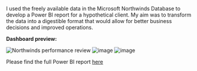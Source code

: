 I used the freely available data in the Microsoft Northwinds Database to develop a Power BI report for a hypothetical client. My aim was to transform the data into a digestible format that would allow for better business decisions and improved operations.

**Dashboard preview:**

![Northwinds performance review](https://github.com/user-attachments/assets/9f5c2cbe-6787-42fd-9f8f-46df2689aa51)
![image](https://github.com/user-attachments/assets/78ab8a75-76a4-4445-b936-24a009f25904)
![image](https://github.com/user-attachments/assets/8eec6fcd-1abf-42a5-88d9-afce808918de)


Please find the full Power BI report [here](https://github.com/emilyp96/Power-BI-Portfolio/blob/e1840c66114cedefc6774c6c4fb527e155bb16fc/Northwind%20sample.pbix)
